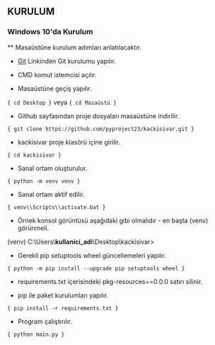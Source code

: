 ## KURULUM

### Windows 10'da Kurulum

** Masaüstüne kurulum adımları anlatılacaktır.

* [Git](https://git-scm.com/downloads "Git i buradan indiriniz")
Linkinden Git kurulumu yapılır.

* CMD komut istemcisi açılır.

* Masaüstüne geçiş yapılır.

`{ cd Desktop }` veya `{ cd Masaüstü }`

* Github sayfasından proje dosyaları masaüstüne indirilir.

`{ git clone https://github.com/pyproject23/kackisivar.git }`

* kackisivar proje klasörü içine girilir.

`{ cd kackisivar }`

* Sanal ortam oluşturulur.

`{ python -m venv venv }`

* Sanal ortam aktif edilir.

`{ venv\\Scripts\\activate.bat }`

* Örnek konsol görüntüsü aşağıdaki gibi olmalıdır - en başta (venv) görünmeli.

(venv) C:\\Users\\__kullanici_adi__\\Desktop\\kackisivar>

* Gerekli pip setuptools wheel güncellemeleri yapılır.

`{ python -m pip install --upgrade pip setuptools wheel }`

* requirements.txt içerisindeki pkg-resources==0.0.0 satırı silinir.

* pip ile paket kurulumları yapılır.

`{ pip install -r requirements.txt }`

* Program çalıştırılır.

`{ python main.py }`
